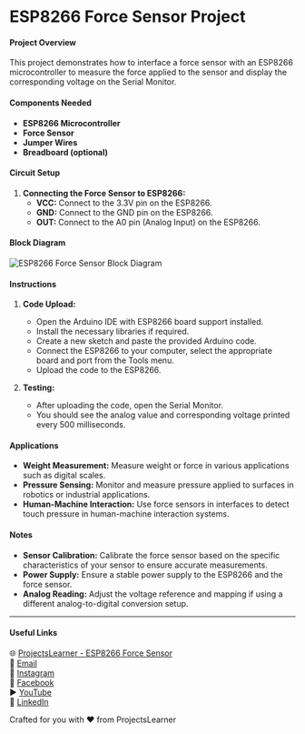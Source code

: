# ESP8266 Force Sensor Project

#### Project Overview
This project demonstrates how to interface a force sensor with an ESP8266 microcontroller to measure the force applied to the sensor and display the corresponding voltage on the Serial Monitor.

#### Components Needed
- **ESP8266 Microcontroller**
- **Force Sensor**
- **Jumper Wires**
- **Breadboard (optional)**

#### Circuit Setup
1. **Connecting the Force Sensor to ESP8266:**
   - **VCC:** Connect to the 3.3V pin on the ESP8266.
   - **GND:** Connect to the GND pin on the ESP8266.
   - **OUT:** Connect to the A0 pin (Analog Input) on the ESP8266.

#### Block Diagram
![ESP8266 Force Sensor Block Diagram](https://projectslearner.com/img/esp8266-force-sensor-block-diagram.png)

#### Instructions
1. **Code Upload:**
   - Open the Arduino IDE with ESP8266 board support installed.
   - Install the necessary libraries if required.
   - Create a new sketch and paste the provided Arduino code.
   - Connect the ESP8266 to your computer, select the appropriate board and port from the Tools menu.
   - Upload the code to the ESP8266.

2. **Testing:**
   - After uploading the code, open the Serial Monitor.
   - You should see the analog value and corresponding voltage printed every 500 milliseconds.

#### Applications
- **Weight Measurement:** Measure weight or force in various applications such as digital scales.
- **Pressure Sensing:** Monitor and measure pressure applied to surfaces in robotics or industrial applications.
- **Human-Machine Interaction:** Use force sensors in interfaces to detect touch pressure in human-machine interaction systems.

#### Notes
- **Sensor Calibration:** Calibrate the force sensor based on the specific characteristics of your sensor to ensure accurate measurements.
- **Power Supply:** Ensure a stable power supply to the ESP8266 and the force sensor.
- **Analog Reading:** Adjust the voltage reference and mapping if using a different analog-to-digital conversion setup.

---

#### Useful Links
🌐 [ProjectsLearner - ESP8266 Force Sensor](https://projectslearner.com/learn/esp8266-force-sensor)  
📧 [Email](mailto:projectslearner@gmail.com)  
📸 [Instagram](https://www.instagram.com/projectslearner/)  
📘 [Facebook](https://www.facebook.com/projectslearner)  
▶️ [YouTube](https://www.youtube.com/@ProjectsLearner)  
📘 [LinkedIn](https://www.linkedin.com/in/projectslearner)

Crafted for you with ❤️ from ProjectsLearner